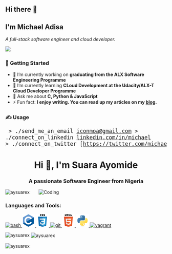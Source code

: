 ## Hi there 👋
## I'm Michael Adisa

*A full-stack software engineer and cloud developer.*

<p>
  <img src="https://img.shields.io/github/last-commit/bdbaraban/bdbaraban?color=blue&label=last%20updated&style=flat" />
</p>

### 📖 Getting Started
- 🔭 I’m currently working on **graduating from the ALX Software Engineering Programme**
- 🌱 I’m currently learning **CLoud Development at the Udacity/ALX-T Cloud Developer Programme**
- 💬 Ask me about **C, Python & JavaScript**
- ⚡ Fun fact: **I enjoy writing. You can read up my articles on my [blog](https://sage.hashnode.dev/).**

### ✍️ Usage

<big><pre>
&#62; ./send_me_an_email
[iconmoa@gmail.com](mailto:iconmoa@gmail.com)
&#62; ./connect_on_linkedin
[linkedin.com/in/michael](https://www.linkedin.com/in/michael-adisa-532573164/)
&#62; ./connect_on_twitter
[https://twitter.com/michael](https://twitter.com/themich_ael)
</pre></big>


<h1 align="center">Hi 👋, I'm Suara Ayomide</h1>
<h3 align="center">A passionate Software Engineer from Nigeria</h3>
<img align= "right" alt="Coding" width="400" src="https://cdn.dribbble.com/users/1162077/screenshots/3848914/media/320984a9ca58b3c73274c9259ecf6de8.gif">

<p align="left"> <img src="https://komarev.com/ghpvc/?username=aysuarex&label=Profile%20views&color=0e75b6&style=flat" alt="aysuarex" /> </p>

<h3 align="left">Languages and Tools:</h3>
<p align="left"> <a href="https://www.gnu.org/software/bash/" target="_blank" rel="noreferrer"> <img src="https://www.vectorlogo.zone/logos/gnu_bash/gnu_bash-icon.svg" alt="bash" width="40" height="40"/> </a> <a href="https://www.cprogramming.com/" target="_blank" rel="noreferrer"> <img src="https://raw.githubusercontent.com/devicons/devicon/master/icons/c/c-original.svg" alt="c" width="40" height="40"/> </a> <a href="https://www.w3schools.com/css/" target="_blank" rel="noreferrer"> <img src="https://raw.githubusercontent.com/devicons/devicon/master/icons/css3/css3-original-wordmark.svg" alt="css3" width="40" height="40"/> </a> <a href="https://git-scm.com/" target="_blank" rel="noreferrer"> <img src="https://www.vectorlogo.zone/logos/git-scm/git-scm-icon.svg" alt="git" width="40" height="40"/> </a> <a href="https://www.w3.org/html/" target="_blank" rel="noreferrer"> <img src="https://raw.githubusercontent.com/devicons/devicon/master/icons/html5/html5-original-wordmark.svg" alt="html5" width="40" height="40"/> </a> <a href="https://www.python.org" target="_blank" rel="noreferrer"> <img src="https://raw.githubusercontent.com/devicons/devicon/master/icons/python/python-original.svg" alt="python" width="40" height="40"/> </a> <a href="https://www.vagrantup.com/" target="_blank" rel="noreferrer"> <img src="https://www.vectorlogo.zone/logos/vagrantup/vagrantup-icon.svg" alt="vagrant" width="40" height="40"/> </a> </p>

<p><img align="left" src="https://github-readme-stats.vercel.app/api/top-langs?username=aysuarex&show_icons=true&locale=en&layout=compact" alt="aysuarex" /></p>

<p>&nbsp;<img align="center" src="https://github-readme-stats.vercel.app/api?username=aysuarex&show_icons=true&locale=en" alt="aysuarex" /></p>

<p><img align="center" src="https://github-readme-streak-stats.herokuapp.com/?user=aysuarex&" alt="aysuarex" /></p>
